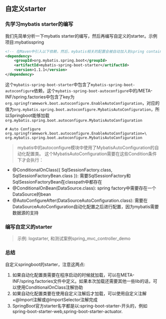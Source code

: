 ## 自定义starter

### 先学习mybatis starter的编写

我们先简单分析一下mybatis starter的编写，然后再编写自定义的starter。示例项目:mybatisspring

```xml
<!-- 在Maven中引入以下依赖，然后，mybatis相关的配置会被自动加入到spring container中: -->
<dependency>
    <groupId>org.mybatis.spring.boot</groupId>
    <artifactId>mybatis-spring-boot-starter</artifactId>
    <version>1.1.1</version>
</dependency>
```

这个`mybatis-spring-boot-starter`中包含了`mybatis-spring-boot-autoconfigure`依赖，这个`mybatis-spring-boot-autoconfigure`中的/META-INF/spring.factories中包含了key为`org.springframework.boot.autoconfigure.EnableAutoConfiguration`，对应的值为`org.mybatis.spring.boot.autoconfigure.MybatisAutoConfiguration`，所以Springboot能够加载`org.mybatis.spring.boot.autoconfigure.MybatisAutoConfiguration`

```properties
# Auto Configure
org.springframework.boot.autoconfigure.EnableAutoConfiguration=\
org.mybatis.spring.boot.autoconfigure.MybatisAutoConfiguration
```

>mybatis中的autoconfigure模块中使用了MybatisAutoConfiguration的自动化配置类。
这个MybatisAutoConfiguration需要在这些Condition条件下才会执行：

* @ConditionalOnClass({ SqlSessionFactory.class, SqlSessionFactoryBean.class }): 需要SqlSessionFactory和SqlSessionFactoryBean在classpath中都存在
* @ConditionalOnBean(DataSource.class): spring factory中需要存在一个DataSource的bean
* @AutoConfigureAfter(DataSourceAutoConfiguration.class): 需要在DataSourceAutoConfiguration自动化配置之后进行配置，因为mybatis需要数据源的支持

### 编写自定义的starter

>示例: logstarter, 和测试案例spring_mvc_controller_demo

### 总结

自定义springboot的starter，注意这两点:

1. 如果自动化配置类需要在程序启动的时候就加载，可以在META-INF/spring.factories文件中定义。如果本次加载还需要其他一些lib的话，可以使用ConditionalOnClass注解协助
2. 如果自动化配置类要在使用自定义注解后才加载，可以使用自定义注解+@Import注解或@ImportSelector注解完成
3. SpringBoot官方starter名字都是以:spring-boot-starter-开头的，例如spring-boot-starter-web,spring-boot-starter-actuator.
